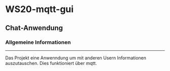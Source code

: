 # WS20-mqtt-gui
## Chat-Anwendung


### Allgemeine Informationen
***
Das Projekt eine Anwenndung um mit anderen Usern Informationen auszutauschen. Dies funktioniert über mqtt.
